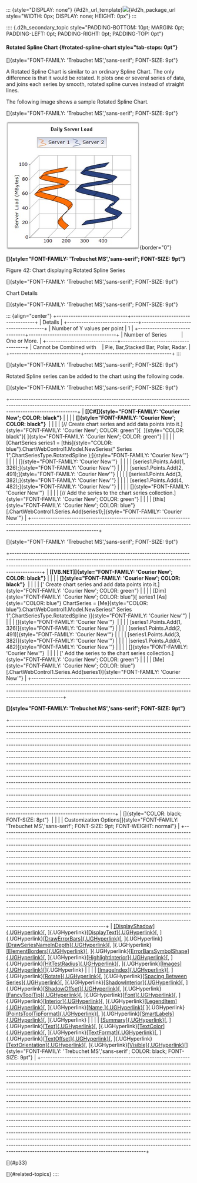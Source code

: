 ::: {style="DISPLAY: none"}
[](ms-xhelp:///?Id=d2h_url_template){#d2h_url_template}![](!package_url!){#d2h_package_url style="WIDTH: 0px; DISPLAY: none; HEIGHT: 0px"}
:::

:::: {.d2h_secondary_topic style="PADDING-BOTTOM: 10pt; MARGIN: 0pt; PADDING-LEFT: 0pt; PADDING-RIGHT: 0pt; PADDING-TOP: 0pt"}
#### Rotated Spline Chart {#rotated-spline-chart style="tab-stops: 0pt"}

[]{style="FONT-FAMILY: 'Trebuchet MS','sans-serif'; FONT-SIZE: 9pt"} 

A Rotated Spline Chart is similar to an ordinary Spline Chart. The only difference is that it would be rotated. It plots one or several series of data, and joins each series by smooth, rotated spline curves instead of straight lines.

The following image shows a sample Rotated Spline Chart.

[]{style="FONT-FAMILY: 'Trebuchet MS','sans-serif'; FONT-SIZE: 9pt"} 

![](ImagesExt/image64_47.jpg){border="0"}

**[]{style="FONT-FAMILY: 'Trebuchet MS','sans-serif'; FONT-SIZE: 9pt"}** 

Figure 42: Chart displaying Rotated Spline Series

[]{style="FONT-FAMILY: 'Trebuchet MS','sans-serif'; FONT-SIZE: 9pt"} 

Chart Details

[]{style="FONT-FAMILY: 'Trebuchet MS','sans-serif'; FONT-SIZE: 9pt"} 

::: {align="center"}
+------------------------------+-------------------------------------+
| Details                                                            |
+------------------------------+-------------------------------------+
| Number of Y values per point | 1                                   |
+------------------------------+-------------------------------------+
| Number of Series             | One or More.                        |
+------------------------------+-------------------------------------+
| Cannot be Combined with      | Pie, Bar,Stacked Bar, Polar, Radar. |
+------------------------------+-------------------------------------+
:::

[]{style="FONT-FAMILY: 'Trebuchet MS','sans-serif'; FONT-SIZE: 9pt"} 

Rotated Spline series can be added to the chart using the following code.

[]{style="FONT-FAMILY: 'Trebuchet MS','sans-serif'; FONT-SIZE: 9pt"} 

+----------------------------------------------------------------------------------------------------------------------------------------------------------------------------------------+
| **[\[C#\]]{style="FONT-FAMILY: 'Courier New'; COLOR: black"}**                                                                                                                         |
|                                                                                                                                                                                        |
| **[]{style="FONT-FAMILY: 'Courier New'; COLOR: black"}**                                                                                                                               |
|                                                                                                                                                                                        |
| [// Create chart series and add data points into it.]{style="FONT-FAMILY: 'Courier New'; COLOR: green"}[  ]{style="COLOR: black"}[ ]{style="FONT-FAMILY: 'Courier New'; COLOR: green"} |
|                                                                                                                                                                                        |
| [ChartSeries series1 = [this]{style="COLOR: blue"}.ChartWebControl1.Model.NewSeries(\" Series 1\",ChartSeriesType.RotatedSpline );]{style="FONT-FAMILY: 'Courier New'"}                |
|                                                                                                                                                                                        |
| []{style="FONT-FAMILY: 'Courier New'"}                                                                                                                                                 |
|                                                                                                                                                                                        |
| [series1.Points.Add(1, 326);]{style="FONT-FAMILY: 'Courier New'"}                                                                                                                      |
|                                                                                                                                                                                        |
| [series1.Points.Add(2, 491);]{style="FONT-FAMILY: 'Courier New'"}                                                                                                                      |
|                                                                                                                                                                                        |
| [series1.Points.Add(3, 382);]{style="FONT-FAMILY: 'Courier New'"}                                                                                                                      |
|                                                                                                                                                                                        |
| [series1.Points.Add(4, 482);]{style="FONT-FAMILY: 'Courier New'"}                                                                                                                      |
|                                                                                                                                                                                        |
| []{style="FONT-FAMILY: 'Courier New'"}                                                                                                                                                 |
|                                                                                                                                                                                        |
| [// Add the series to the chart series collection.]{style="FONT-FAMILY: 'Courier New'; COLOR: green"}                                                                                  |
|                                                                                                                                                                                        |
| [this]{style="FONT-FAMILY: 'Courier New'; COLOR: blue"}[.ChartWebControl1.Series.Add(series1);]{style="FONT-FAMILY: 'Courier New'"}                                                    |
+----------------------------------------------------------------------------------------------------------------------------------------------------------------------------------------+

[]{style="FONT-FAMILY: 'Trebuchet MS','sans-serif'; FONT-SIZE: 9pt"} 

+-------------------------------------------------------------------------------------------------------------------------------------------------------------------------------------------------------------------------------------------------------+
| **[\[VB.NET\]]{style="FONT-FAMILY: 'Courier New'; COLOR: black"}**                                                                                                                                                                                    |
|                                                                                                                                                                                                                                                       |
| **[]{style="FONT-FAMILY: 'Courier New'; COLOR: black"}**                                                                                                                                                                                              |
|                                                                                                                                                                                                                                                       |
| [\' Create chart series and add data points into it.]{style="FONT-FAMILY: 'Courier New'; COLOR: green"}                                                                                                                                               |
|                                                                                                                                                                                                                                                       |
| [Dim]{style="FONT-FAMILY: 'Courier New'; COLOR: blue"}[ series1 [As]{style="COLOR: blue"} ChartSeries = [Me]{style="COLOR: blue"}.ChartWebControl1.Model.NewSeries(\" Series 1\",ChartSeriesType.RotatedSpline )]{style="FONT-FAMILY: 'Courier New'"} |
|                                                                                                                                                                                                                                                       |
| []{style="FONT-FAMILY: 'Courier New'"}                                                                                                                                                                                                                |
|                                                                                                                                                                                                                                                       |
| [series1.Points.Add(1, 326)]{style="FONT-FAMILY: 'Courier New'"}                                                                                                                                                                                      |
|                                                                                                                                                                                                                                                       |
| [series1.Points.Add(2, 491)]{style="FONT-FAMILY: 'Courier New'"}                                                                                                                                                                                      |
|                                                                                                                                                                                                                                                       |
| [series1.Points.Add(3, 382)]{style="FONT-FAMILY: 'Courier New'"}                                                                                                                                                                                      |
|                                                                                                                                                                                                                                                       |
| [series1.Points.Add(4, 482)]{style="FONT-FAMILY: 'Courier New'"}                                                                                                                                                                                      |
|                                                                                                                                                                                                                                                       |
| []{style="FONT-FAMILY: 'Courier New'"}                                                                                                                                                                                                                |
|                                                                                                                                                                                                                                                       |
| [\' Add the series to the chart series collection.]{style="FONT-FAMILY: 'Courier New'; COLOR: green"}                                                                                                                                                 |
|                                                                                                                                                                                                                                                       |
| [Me]{style="FONT-FAMILY: 'Courier New'; COLOR: blue"}[.ChartWebControl1.Series.Add(series1)]{style="FONT-FAMILY: 'Courier New'"}                                                                                                                      |
+-------------------------------------------------------------------------------------------------------------------------------------------------------------------------------------------------------------------------------------------------------+

**[]{style="FONT-FAMILY: 'Trebuchet MS','sans-serif'; FONT-SIZE: 9pt"}** 

+--------------------------------------------------------------------------------------------------------------------------------------------------------------------------------------------------------------------------------------------------------------------------------------------------------------------------------------------------------------------------------------------------------------------------------------------------------------------------------------------------------------------------------------------------------------------------------------------------------------------------------------------------------------------------------------------------------------------------------------------------------------------------------------------------------------------------------------------------------------------------------------------------------------------------------------------------------------------------------------------------------------------------------------------------------------------------------------------------------------------------------------------------------------------------------------------------------------------------------------------------------------+
| []{style="COLOR: black; FONT-SIZE: 8pt"}                                                                                                                                                                                                                                                                                                                                                                                                                                                                                                                                                                                                                                                                                                                                                                                                                                                                                                                                                                                                                                                                                                                                                                                                                     |
|                                                                                                                                                                                                                                                                                                                                                                                                                                                                                                                                                                                                                                                                                                                                                                                                                                                                                                                                                                                                                                                                                                                                                                                                                                                              |
| Customization Options[]{style="FONT-FAMILY: 'Trebuchet MS','sans-serif'; FONT-SIZE: 9pt; FONT-WEIGHT: normal"}                                                                                                                                                                                                                                                                                                                                                                                                                                                                                                                                                                                                                                                                                                                                                                                                                                                                                                                                                                                                                                                                                                                                               |
+--------------------------------------------------------------------------------------------------------------------------------------------------------------------------------------------------------------------------------------------------------------------------------------------------------------------------------------------------------------------------------------------------------------------------------------------------------------------------------------------------------------------------------------------------------------------------------------------------------------------------------------------------------------------------------------------------------------------------------------------------------------------------------------------------------------------------------------------------------------------------------------------------------------------------------------------------------------------------------------------------------------------------------------------------------------------------------------------------------------------------------------------------------------------------------------------------------------------------------------------------------------+
| [[DisplayShadow]{.UGHyperlink}](ms-xhelp:///?Id=6f1c7554-4bdc-4e3d-af07-09c36770951d)[, ]{.UGHyperlink}[[DisplayText]{.UGHyperlink}](ms-xhelp:///?Id=4bd3b3da-f784-44a7-be8f-082f35b29dee)[, ]{.UGHyperlink}[[DrawErrorBars]{.UGHyperlink}](ms-xhelp:///?Id=090eefb9-2795-4da0-9063-ee320e7499af)[, ]{.UGHyperlink}[[DrawSeriesNameInDepth]{.UGHyperlink}](ms-xhelp:///?Id=c3222837-ddbe-47c9-b794-0439f5e2166b)[, ]{.UGHyperlink}[[ElementBorders]{.UGHyperlink}](ms-xhelp:///?Id=c3222837-ddbe-47c9-b794-0439f5e2166b)[, ]{.UGHyperlink}[[ErrorBarsSymbolShape]{.UGHyperlink}](ms-xhelp:///?Id=0ef96a0c-baf7-49cd-999a-bc387528f4f6)[, ]{.UGHyperlink}[[HighlightInterior]{.UGHyperlink}](ms-xhelp:///?Id=6b787e40-d6b7-4521-ad55-8091ed16787f)[, ]{.UGHyperlink}[[HitTestRadius]{.UGHyperlink}](ms-xhelp:///?Id=6b787e40-d6b7-4521-ad55-8091ed16787f)[, ]{.UGHyperlink}[[Images]{.UGHyperlink}](ms-xhelp:///?Id=9c6b11bd-859e-44b4-b19e-b91adaf5aefa)[]{.UGHyperlink}                                                                                                                                                                                                                                                                                     |
|                                                                                                                                                                                                                                                                                                                                                                                                                                                                                                                                                                                                                                                                                                                                                                                                                                                                                                                                                                                                                                                                                                                                                                                                                                                              |
| [[ImageIndex]{.UGHyperlink}](ms-xhelp:///?Id=b53fb06f-e786-4792-8c6c-a9753ff091ca)[, ]{.UGHyperlink}[[Rotate]{.UGHyperlink}](ms-xhelp:///?Id=e2a90a92-24f8-401c-91df-8ecbf132b958)[, ]{.UGHyperlink}[[Spacing Between Series]{.UGHyperlink}](ms-xhelp:///?Id=d8d54a6a-7167-4d2a-8638-6f8755b33844)[, ]{.UGHyperlink}[[ShadowInterior]{.UGHyperlink}](ms-xhelp:///?Id=6b787e40-d6b7-4521-ad55-8091ed16787f)[, ]{.UGHyperlink}[[ShadowOffset]{.UGHyperlink}](ms-xhelp:///?Id=019e5eae-0a82-4383-bd86-6caa393bb7c8)[, ]{.UGHyperlink}[[FancyToolTip]{.UGHyperlink}](ms-xhelp:///?Id=5ff18338-2f26-4cdc-94d4-1b1ce31f9f5a)[, ]{.UGHyperlink}[[Font]{.UGHyperlink}](ms-xhelp:///?Id=51b9277d-a660-4a79-8206-03cd1d569b74)[, ]{.UGHyperlink}[[Interior]{.UGHyperlink}](ms-xhelp:///?Id=e2a90a92-24f8-401c-91df-8ecbf132b958)[, ]{.UGHyperlink}[[LegendItem]{.UGHyperlink}](ms-xhelp:///?Id=b8b5b56d-5ae3-4d80-b51e-f52520146606)[, ]{.UGHyperlink}[[Name,]{.UGHyperlink}](ms-xhelp:///?Id=ad0db8ad-9bcf-4488-916c-b05d79278571)[ ]{.UGHyperlink}[[PointsToolTipFormat]{.UGHyperlink}](ms-xhelp:///?Id=a690a469-2081-4739-a30c-3ff2ee3e9d1f)[, ]{.UGHyperlink}[[SmartLabels]{.UGHyperlink}](ms-xhelp:///?Id=02f2bf2c-a332-4b33-b24a-9fb1d20b27cd)[, ]{.UGHyperlink} |
|                                                                                                                                                                                                                                                                                                                                                                                                                                                                                                                                                                                                                                                                                                                                                                                                                                                                                                                                                                                                                                                                                                                                                                                                                                                              |
| [[Summary]{.UGHyperlink}](ms-xhelp:///?Id=fd92a661-fbc5-45ac-a250-c07dac9b533e)[, ]{.UGHyperlink}[[Text]{.UGHyperlink}](ms-xhelp:///?Id=08c34a53-2fd7-4d2b-a788-f2d1c50c5fa3)[, ]{.UGHyperlink}[[TextColor]{.UGHyperlink}](ms-xhelp:///?Id=fd92a661-fbc5-45ac-a250-c07dac9b533e)[, ]{.UGHyperlink}[[TextFormat]{.UGHyperlink}](ms-xhelp:///?Id=d4fd371d-2a23-4bbc-ba6c-4cbcc6c16816)[, ]{.UGHyperlink}[[TextOffset]{.UGHyperlink}](ms-xhelp:///?Id=8cb1b3c7-158e-4b24-94b4-094f835b3420)[, ]{.UGHyperlink}[[TextOrientation]{.UGHyperlink}](ms-xhelp:///?Id=fd92a661-fbc5-45ac-a250-c07dac9b533e)[, ]{.UGHyperlink}[[Visible]{.UGHyperlink}](ms-xhelp:///?Id=fd92a661-fbc5-45ac-a250-c07dac9b533e)[]{style="FONT-FAMILY: 'Trebuchet MS','sans-serif'; COLOR: black; FONT-SIZE: 9pt"}                                                                                                                                                                                                                                                                                                                                                                                                                                                                         |
+--------------------------------------------------------------------------------------------------------------------------------------------------------------------------------------------------------------------------------------------------------------------------------------------------------------------------------------------------------------------------------------------------------------------------------------------------------------------------------------------------------------------------------------------------------------------------------------------------------------------------------------------------------------------------------------------------------------------------------------------------------------------------------------------------------------------------------------------------------------------------------------------------------------------------------------------------------------------------------------------------------------------------------------------------------------------------------------------------------------------------------------------------------------------------------------------------------------------------------------------------------------+

[]{#p33} 

[]{#related-topics}
::::
